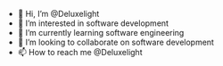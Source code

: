 - 👋 Hi, I’m @Deluxelight
- 👀 I’m interested in software development
- 🌱 I’m currently learning software engineering
- 💞️ I’m looking to collaborate on software development
- 📫 How to reach me @Deluxelight

<!---
Deluxelight/Deluxelight is a ✨ special ✨ repository because its `README.md` (this file) appears on your GitHub profile.
You can click the Preview link to take a look at your changes.
--->
